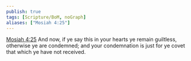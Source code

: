 ```yaml
---
publish: true
tags: [Scripture/BoM, noGraph]
aliases: ["Mosiah 4:25"]
---
```

[Mosiah 4:25](https://churchofjesuschrist.org/study/scriptures/bofm/mosiah/4?lang=eng&id=p25#p25) And now, if ye say this in your hearts ye remain guiltless, otherwise ye are condemned; and your condemnation is just for ye covet that which ye have not received.

